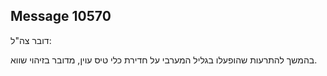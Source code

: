 ## Message 10570

דובר צה"ל:

בהמשך להתרעות שהופעלו בגליל המערבי על חדירת כלי טיס עוין, מדובר בזיהוי שווא.

